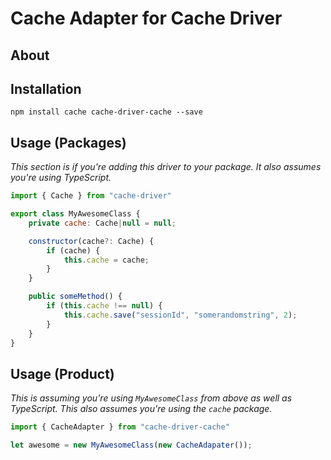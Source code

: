 # Cache Adapter for Cache Driver
## About


## Installation
```
npm install cache cache-driver-cache --save
```

## Usage (Packages)
*This section is if you're adding this driver to your package. It also assumes you're using TypeScript.*

```js
import { Cache } from "cache-driver"

export class MyAwesomeClass {
    private cache: Cache|null = null;

    constructor(cache?: Cache) {
        if (cache) {
            this.cache = cache;
        }
    }

    public someMethod() {
        if (this.cache !== null) {
            this.cache.save("sessionId", "somerandomstring", 2);
        }
    }
}
```

## Usage (Product)
*This is assuming you're using `MyAwesomeClass` from above as well as TypeScript.*
*This also assumes you're using the `cache` package.*

```js
import { CacheAdapter } from "cache-driver-cache"

let awesome = new MyAwesomeClass(new CacheAdapater());
```
